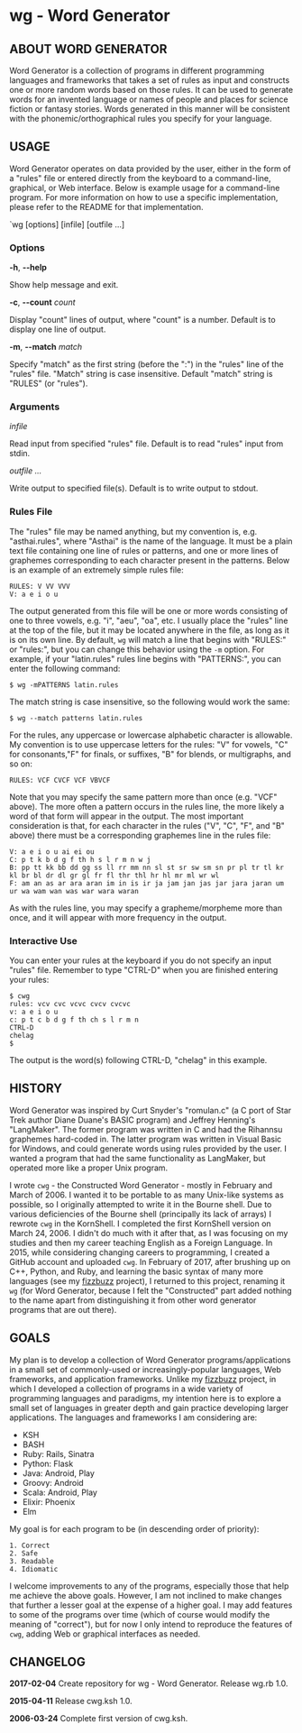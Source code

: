 # wg - Word Generator 

## ABOUT WORD GENERATOR

Word Generator is a collection of programs in different programming languages and frameworks that takes a set of rules as input and constructs one or more random words based on those rules. It can be used to generate words for an invented language or names of people and places for science fiction or fantasy stories. Words generated in this manner will be consistent with the phonemic/orthographical rules you specify for your language. 

## USAGE

Word Generator operates on data provided by the user, either in the form of a "rules" file or entered directly from the keyboard to a command-line, graphical, or Web interface. Below is example usage for a command-line program. For more information on how to use a specific implementation, please refer to the README for that implementation. 

`wg [options] [infile] [outfile ...]

### Options

**-h**, **--help**
 
Show help message and exit.

**-c**, **--count** *count*
    
Display "count" lines of output, where "count" is a number. Default is to display one line of output.

**-m**, **--match** *match*
	  
Specify "match" as the first string (before the ":") in the "rules" line of the "rules" file. "Match" string is case insensitive. Default "match" string is "RULES" (or "rules").

### Arguments

*infile*
	    
Read input from specified "rules" file. Default is to read "rules" input from stdin.

*outfile ...*
		  
Write output to specified file(s). Default is to write output to stdout.

### Rules File

The "rules" file may be named anything, but my convention is, e.g. "asthai.rules", where "Asthai" is the name of the language. It must be a plain text file containing one line of rules or patterns, and one or more lines of graphemes corresponding to each character present in the patterns. Below is an example of an extremely simple rules file:

```
RULES: V VV VVV
V: a e i o u
```

The output generated from this file will be one or more words consisting of one to three vowels, e.g. "i", "aeu", "oa", etc. I usually place the "rules" line at the top of the file, but it may be located anywhere in the file, as long as it is on its own line. By default, `wg` will match a line that begins with "RULES:" or "rules:", but you can change this behavior using the `-m` option. For example, if your "latin.rules" rules line begins with "PATTERNS:", you can enter the following command:

```
$ wg -mPATTERNS latin.rules
```
The match string is case insensitive, so the following would work the same:

```
$ wg --match patterns latin.rules
```
For the rules, any uppercase or lowercase alphabetic character is allowable. My convention is to use uppercase letters for the rules: "V" for vowels, "C" for consonants,"F" for finals, or suffixes, "B" for blends, or multigraphs, and so on:

```
RULES: VCF CVCF VCF VBVCF
```

Note that you may specify the same pattern more than once (e.g. "VCF" above). The more often a pattern occurs in the rules line, the more likely a word of that form will appear in the output. The most important consideration is that, for each character in the rules ("V", "C", "F", and "B" above) there must be a corresponding graphemes line in the rules file:

```
V: a e i o u ai ei ou
C: p t k b d g f th h s l r m n w j
B: pp tt kk bb dd gg ss ll rr mm nn sl st sr sw sm sn pr pl tr tl kr kl br bl dr dl gr gl fr fl thr thl hr hl mr ml wr wl
F: am an as ar ara aran im in is ir ja jam jan jas jar jara jaran um ur wa wam wan was war wara waran
```
As with the rules line, you may specify a grapheme/morpheme more than once, and it will appear with more frequency in the output.

### Interactive Use

You can enter your rules at the keyboard if you do not specify an input "rules" file. Remember to type "CTRL-D" when you are finished entering your rules:

```
$ cwg
rules: vcv cvc vcvc cvcv cvcvc
v: a e i o u
c: p t c b d g f th ch s l r m n
CTRL-D
chelag
$
```
The output is the word(s) following CTRL-D, "chelag" in this example.

## HISTORY

Word Generator was inspired by Curt Snyder's "romulan.c" (a C port of Star Trek author Diane Duane's BASIC program) and Jeffrey Henning's "LangMaker". The former program was written in C and had the Rihannsu graphemes hard-coded in. The latter program was written in Visual Basic for Windows, and could generate words using rules provided by the user. I wanted a program that had the same functionality as LangMaker, but operated more like a proper Unix program.

I wrote `cwg` - the Constructed Word Generator - mostly in February and March of 2006. I wanted it to be portable to as many Unix-like systems as possible, so I originally attempted to write it in the Bourne shell. Due to various deficiencies of the Bourne shell (principally its lack of arrays) I rewrote `cwg` in the KornShell. I completed the first KornShell version on March 24, 2006. I didn't do much with it after that, as I was focusing on my studies and then my career teaching English as a Foreign Language. In 2015, while considering changing careers to programming, I created a GitHub account and uploaded `cwg`. In February of 2017, after brushing up on C++, Python, and Ruby, and learning the basic syntax of many more languages (see my <a href="https://github.com/anglus/fizzbuzz/">fizzbuzz</a> project), I returned to this project, renaming it `wg` (for Word Generator, because I felt the "Constructed" part added nothing to the name apart from distinguishing it from other word generator programs that are out there).   

## GOALS

My plan is to develop a collection of Word Generator programs/applications in a small set of commonly-used or increasingly-popular languages, Web frameworks, and application frameworks. Unlike my <a href="https://github.com/anglus/fizzbuzz/">fizzbuzz</a> project, in which I developed a collection of programs in a wide variety of programming languages and paradigms, my intention here is to explore a small set of languages in greater depth and gain practice developing larger applications. The languages and frameworks I am considering are:

- KSH
- BASH
- Ruby: Rails, Sinatra
- Python: Flask
- Java: Android, Play
- Groovy: Android
- Scala: Android, Play
- Elixir: Phoenix
- Elm

My goal is for each program to be (in descending order of priority):

	1. Correct
	2. Safe
	3. Readable 
	4. Idiomatic 

I welcome improvements to any of the programs, especially those that help me achieve the above goals. However, I am not inclined to make changes that further a lesser goal at the expense of a higher goal. I may add features to some of the programs over time (which of course would modify the meaning of "correct"), but for now I only intend to reproduce the features of `cwg`, adding Web or graphical interfaces as needed. 

## CHANGELOG

**2017-02-04**
Create repository for wg - Word Generator.
Release wg.rb 1.0.

**2015-04-11**
Release cwg.ksh 1.0.

**2006-03-24**
Complete first version of cwg.ksh.
